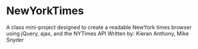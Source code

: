 # NewYorkTimes
A class mini-project designed to create a readable NewYork times browser using jQuery, ajax, and the NYTimes API
Written by: Kieran Anthony, Mike Snyder
